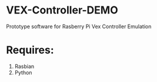 # VEX-Controller-DEMO
Prototype software for Rasberry Pi Vex Controller Emulation

# Requires:
1. Rasbian
2. Python
